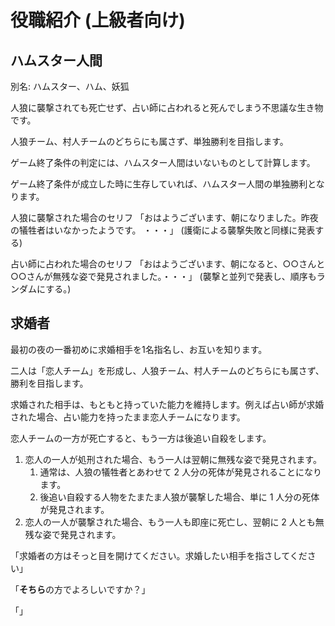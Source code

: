 # 役職紹介 \(上級者向け\)

## ハムスター人間

別名: ハムスター、ハム、妖狐

人狼に襲撃されても死亡せず、占い師に占われると死んでしまう不思議な生き物です。

人狼チーム、村人チームのどちらにも属さず、単独勝利を目指します。

ゲーム終了条件の判定には、ハムスター人間はいないものとして計算します。

ゲーム終了条件が成立した時に生存していれば、ハムスター人間の単独勝利となります。

人狼に襲撃された場合のセリフ 「おはようございます、朝になりました。昨夜の犠牲者はいなかったようです。 ・・・」 \(護衛による襲撃失敗と同様に発表する\)

占い師に占われた場合のセリフ 「おはようございます、朝になると、○○さんと○○さんが無残な姿で発見されました。・・・」 \(襲撃と並列で発表し、順序もランダムにする。\)

## 求婚者

最初の夜の一番初めに求婚相手を1名指名し、お互いを知ります。

二人は「恋人チーム」を形成し、人狼チーム、村人チームのどちらにも属さず、勝利を目指します。

求婚された相手は、もともと持っていた能力を維持します。例えば占い師が求婚された場合、占い能力を持ったまま恋人チームになります。

恋人チームの一方が死亡すると、もう一方は後追い自殺をします。

1. 恋人の一人が処刑された場合、もう一人は翌朝に無残な姿で発見されます。
   1. 通常は、人狼の犠牲者とあわせて 2 人分の死体が発見されることになります。
   2. 後追い自殺する人物をたまたま人狼が襲撃した場合、単に 1 人分の死体が発見されます。
2. 恋人の一人が襲撃された場合、もう一人も即座に死亡し、翌朝に 2 人とも無残な姿で発見されます。

「求婚者の方はそっと目を開けてください。求婚したい相手を指さしてください」

「**そちら**の方でよろしいですか？」

「」



